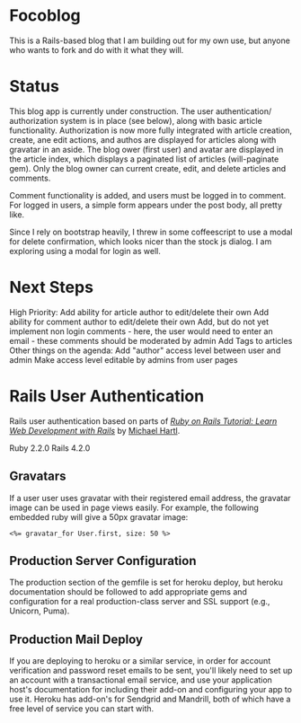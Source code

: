 Focoblog
==========

This is a Rails-based blog that I am building out for my own use, but
anyone who wants to fork and do with it what they will.

Status
==========

This blog app is currently under construction. The user authentication/
authorization system is in place (see below), along with basic article 
functionality. Authorization is now more fully integrated with article 
creation, create, ane edit actions, and authos are displayed for articles
along with gravatar in an aside. The blog ower (first user) and avatar
are displayed in the article index, which displays a paginated list of
articles (will-paginate gem). Only the blog owner can current create,
edit, and delete articles and comments.

Comment functionality is added, and users must be logged in to comment.
For logged in users, a simple form appears under the post body, all 
pretty like.

Since I rely on bootstrap heavily, I threw in some coffeescript to use
a modal for delete confirmation, which looks nicer than the stock js
dialog. I am exploring using a modal for login as well.


Next Steps
==========
High Priority:
        Add ability for article author to edit/delete their own
        Add ability for comment author to edit/delete their own
        Add, but do not yet implement non login comments
          - here, the user would need to enter an email
          - these comments should be moderated by admin
        Add Tags to articles
Other things on the agenda: 
        Add "author" access level between user and admin
        Make access level editable by admins from user pages


Rails User Authentication
==========

Rails user authentication based on parts of [*Ruby on Rails Tutorial:
Learn Web Development with Rails*](http://www.railstutorial.org/)
by [Michael Hartl](http://www.michaelhartl.com/).

Ruby 2.2.0
Rails 4.2.0


## Gravatars
If a user user uses gravatar with their registered email address, the 
gravatar image can be used in page views easily. For example, the following
embedded ruby will give a 50px gravatar image:

    <%= gravatar_for User.first, size: 50 %>

## Production Server Configuration
The production section of the gemfile is set for heroku deploy, but heroku
documentation should be followed to add appropriate gems and configuration
for a real production-class server and SSL support (e.g., Unicorn, Puma).

## Production Mail Deploy
If you are deploying to heroku or a similar service, in order for
account verification and password reset emails to be sent, you'll likely
need to set up an account with a transactional email service, and use your
application host's documentation for including their add-on and configuring
your app to use it. Heroku has add-on's for Sendgrid and Mandrill, both of
which have a free level of service you can start with.
